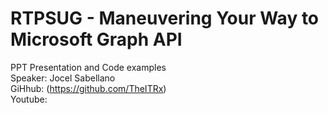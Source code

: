 # RTPSUG - Maneuvering Your Way to Microsoft Graph API
 PPT Presentation and Code examples  
 Speaker: Jocel Sabellano  
 GiHhub: (https://github.com/TheITRx)  
 Youtube: 
